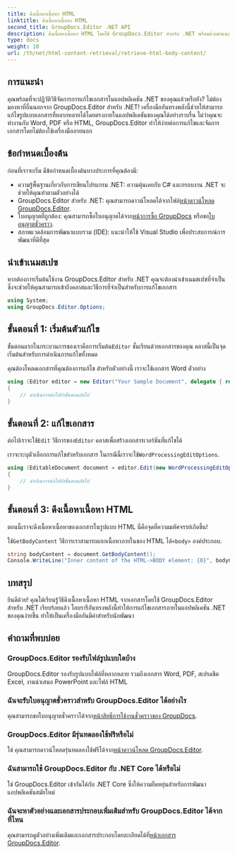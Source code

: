 ```yaml
---
title: ดึงเนื้อหาเนื้อหา HTML
linktitle: ดึงเนื้อหาเนื้อหา HTML
second_title: GroupDocs.Editor .NET API
description: ดึงเนื้อหาเนื้อหา HTML โดยใช้ GroupDocs.Editor สำหรับ .NET พร้อมด้วยคำแนะนำทีละขั้นตอนของเรา ปรับปรุงแอปพลิเคชัน .NET ของคุณได้อย่างง่ายดาย
type: docs
weight: 10
url: /th/net/html-content-retrieval/retrieve-html-body-content/
---
```

## การแนะนำ
คุณพร้อมที่จะปฏิวัติวิธีจัดการการแก้ไขเอกสารในแอปพลิเคชัน .NET ของคุณแล้วหรือยัง? ไม่ต้องมองหาที่อื่นนอกจาก GroupDocs.Editor สำหรับ .NET! เครื่องมืออันทรงพลังนี้ช่วยให้สามารถแก้ไขรูปแบบเอกสารที่หลากหลายได้โดยตรงภายในแอปพลิเคชันของคุณได้อย่างราบรื่น ไม่ว่าคุณจะทำงานกับ Word, PDF หรือ HTML, GroupDocs.Editor ทำให้ง่ายต่อการแก้ไขและจัดการเอกสารโดยไม่ต้องใช้เครื่องมือภายนอก
## ข้อกำหนดเบื้องต้น
ก่อนที่เราจะเริ่ม มีข้อกำหนดเบื้องต้นบางประการที่คุณต้องมี:
- ความรู้พื้นฐานเกี่ยวกับการเขียนโปรแกรม .NET: ความคุ้นเคยกับ C# และกรอบงาน .NET จะช่วยให้คุณทำตามตัวอย่างได้
-  GroupDocs.Editor สำหรับ .NET: คุณสามารถดาวน์โหลดได้จากไฟล์[หน้าดาวน์โหลด GroupDocs.Editor](https://releases.groupdocs.com/editor/net/).
-  ใบอนุญาตที่ถูกต้อง: คุณสามารถซื้อใบอนุญาตได้จาก[หน้าการซื้อ GroupDocs](https://purchase.groupdocs.com/buy) หรือขอ[ใบอนุญาตชั่วคราว](https://purchase.groupdocs.com/temporary-license/).
- สภาพแวดล้อมการพัฒนาแบบรวม (IDE): แนะนำให้ใช้ Visual Studio เพื่อประสบการณ์การพัฒนาที่ดีที่สุด
## นำเข้าเนมสเปซ
หากต้องการเริ่มต้นใช้งาน GroupDocs.Editor สำหรับ .NET คุณจะต้องนำเข้าเนมสเปซที่จำเป็น ซึ่งจะช่วยให้คุณสามารถเข้าถึงคลาสและวิธีการที่จำเป็นสำหรับการแก้ไขเอกสาร
```csharp
using System;
using GroupDocs.Editor.Options;
```
## ขั้นตอนที่ 1: เริ่มต้นตัวแก้ไข
ขั้นตอนแรกในกระบวนการของเราคือการเริ่มต้น`Editor` ชั้นเรียนด้วยเอกสารของคุณ คลาสนี้เป็นจุดเริ่มต้นสำหรับการดำเนินการแก้ไขทั้งหมด

คุณต้องโหลดเอกสารที่คุณต้องการแก้ไข สำหรับตัวอย่างนี้ เราจะใช้เอกสาร Word ตัวอย่าง
```csharp
using (Editor editor = new Editor("Your Sample Document", delegate { return new WordProcessingLoadOptions(); }))
{
    // ดำเนินการต่อไปยังขั้นตอนถัดไป
}
```
## ขั้นตอนที่ 2: แก้ไขเอกสาร
 ต่อไปเราจะใช้`Edit` วิธีการของ`Editor` คลาสเพื่อสร้างเอกสารเวอร์ชันที่แก้ไขได้

 เราจะระบุตัวเลือกการแก้ไขสำหรับเอกสาร ในกรณีนี้เราจะใช้`WordProcessingEditOptions`.
```csharp
using (EditableDocument document = editor.Edit(new WordProcessingEditOptions()))
{
    // ดำเนินการต่อไปยังขั้นตอนถัดไป
}
```
## ขั้นตอนที่ 3: ดึงเนื้อหาเนื้อหา HTML
ตอนนี้เราจะดึงเนื้อหาเนื้อหาของเอกสารในรูปแบบ HTML นี่คือจุดที่ความมหัศจรรย์เกิดขึ้น!

 ใช้`GetBodyContent` วิธีการเราสามารถแยกเนื้อหาภายในของ HTML ได้`<body>` องค์ประกอบ.
```csharp
string bodyContent = document.GetBodyContent();
Console.WriteLine("Inner content of the HTML->BODY element: {0}", bodyContent);
```

## บทสรุป
ยินดีด้วย! คุณได้เรียนรู้วิธีดึงเนื้อหาเนื้อหา HTML จากเอกสารโดยใช้ GroupDocs.Editor สำหรับ .NET เรียบร้อยแล้ว ไลบรารีอันทรงพลังนี้ทำให้การแก้ไขเอกสารภายในแอปพลิเคชัน .NET ของคุณง่ายขึ้น ทำให้เป็นเครื่องมืออันมีค่าสำหรับนักพัฒนา
## คำถามที่พบบ่อย
### GroupDocs.Editor รองรับไฟล์รูปแบบใดบ้าง
GroupDocs.Editor รองรับรูปแบบไฟล์ที่หลากหลาย รวมถึงเอกสาร Word, PDF, สเปรดชีต Excel, งานนำเสนอ PowerPoint และไฟล์ HTML
### ฉันจะรับใบอนุญาตชั่วคราวสำหรับ GroupDocs.Editor ได้อย่างไร
 คุณสามารถขอใบอนุญาตชั่วคราวได้จาก[หน้าสิทธิ์การใช้งานชั่วคราวของ GroupDocs](https://purchase.groupdocs.com/temporary-license/).
### GroupDocs.Editor มีรุ่นทดลองใช้ฟรีหรือไม่
 ใช่ คุณสามารถดาวน์โหลดรุ่นทดลองใช้ฟรีได้จาก[หน้าดาวน์โหลด GroupDocs.Editor](https://releases.groupdocs.com/).
### ฉันสามารถใช้ GroupDocs.Editor กับ .NET Core ได้หรือไม่
ใช่ GroupDocs.Editor เข้ากันได้กับ .NET Core ซึ่งให้ความยืดหยุ่นสำหรับการพัฒนาแอปพลิเคชันสมัยใหม่
### ฉันจะหาตัวอย่างและเอกสารประกอบเพิ่มเติมสำหรับ GroupDocs.Editor ได้จากที่ไหน
 คุณสามารถดูตัวอย่างเพิ่มเติมและเอกสารประกอบโดยละเอียดได้ที่[หน้าเอกสาร GroupDocs.Editor](https://reference.groupdocs.com/editor/net/).